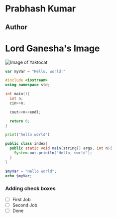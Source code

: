 # Prabhash Kumar
## Author

# Lord Ganesha's Image

![Image of Yaktocat](https://octodex.github.com/images/yaktocat.png)

```javascript
var myVar = "Hello, world!"
```

```cpp
#include <iostream>
using namespace std;

int main(){
  int n;
  cin>>n;

  cout<<n<<endl;

  return 0;
}
```

```python
print("hello world")
```

```java
public class index{
  public static void main(string[] args, int n){
    System.out.println("Hello, world");
  }
}

```

```php
$myVar = "Hello world";
echo $myVar;
```
### Adding check boxes

- [ ] First Job
- [ ] Second Job
- [ ] Done

